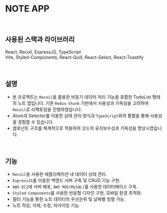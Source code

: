 # NOTE APP

<br>

## 사용된 스택과 라이브러리
React, Recoil, ExpressJS, TypeScript <br>
Vite, Styled-Components, React-Quill, React-Select, React-Toastify


<br>

## 설명  

- 본 프로젝트는 `Recoil`을 활용한 비동기 데이터 처리 기능을 포함한 TodoList 형태의 노트 앱입니다. 
 기존 `Redux-thunk` 기반에서 사용성과 가독성을 고려하여 `Recoil`로 리팩토링을 진행하였습니다.
- Atom과 Selector를 이용한 상태 관리 방식과 `TypeScript`와의 통합을 통해 사용성을 경험할 수 있습니다.
- 컴포넌트 구조를 체계적으로 적용하여 코드의 유지보수성과 가독성을 향상시켰습니다.

<br>

## 기능  

- `Recoil`을 사용한 애플리케이션 내 데이터 상태 관리.
- `ExpressJS`를 이용한 백엔드 서버 구축 및 CRUD 기능 구현.
- `AWS-EC2`에 서버 배포, `AWS RDS(MySQL)`를 사용한 데이터베이스 구축.
- `Styled-Components`를 사용한 반응형 디자인 구현, 모바일 환경 최적화.
- 필터 기능을 통한 노트 데이터의 우선순위 및 날짜별 정렬 가능.
- 노트 작성, 삭제, 수정, 아카이빙 기능.
